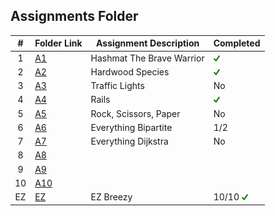 ##  Assignments Folder

|   #   | Folder Link | Assignment Description  | Completed |
| :---: | ----------- | ----------------------- | --------- |
|   1   |[A1](./A1)   |Hashmat The Brave Warrior|<img src="https://github.com/ACHarrison32/4883-PT-Harrison/blob/main/index.png" width="10">|
|   2   |[A2](./A2)   |Hardwood Species         |<img src="https://github.com/ACHarrison32/4883-PT-Harrison/blob/main/index.png" width="10">|
|   3   |[A3](./A3)   |Traffic Lights           |No         |
|   4   |[A4](./A4)   |Rails                    |<img src="https://github.com/ACHarrison32/4883-PT-Harrison/blob/main/index.png" width="10">|
|   5   |[A5](./A5)   |Rock, Scissors, Paper    |No         |
|   6   |[A6](./A6)   |Everything Bipartite     |1/2        |
|   7   |[A7](./A7)   |Everything Dijkstra      |No         |
|   8   |[A8](./A8)   |                         |           |
|   9   |[A9](./A9)   |                         |           |
|   10  |[A10](./A10) |                         |           |
|   EZ  |[EZ](./EZ)   |EZ Breezy                |10/10 <img src="https://github.com/ACHarrison32/4883-PT-Harrison/blob/main/index.png" width="10">|
